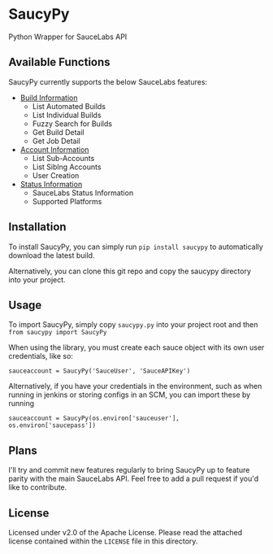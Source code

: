 # SaucyPy
Python Wrapper for SauceLabs API

## Available Functions
SaucyPy currently supports the below SauceLabs features:

* [Build Information](docs/builds.md)
  * List Automated Builds
  * List Individual Builds
  * Fuzzy Search for Builds
  * Get Build Detail
  * Get Job Detail
* [Account Information](docs/accounts.md)
  * List Sub-Accounts
  * List Siblng Accounts
  * User Creation
* [Status Information](docs/status.md)
  * SauceLabs Status Information
  * Supported Platforms

## Installation
To install SaucyPy, you can simply run `pip install saucypy` to automatically download the latest build.

Alternatively, you can clone this git repo and copy the saucypy directory into your project.

## Usage
To import SaucyPy, simply copy `saucypy.py` into your project root and then `from saucypy import SaucyPy`

When using the library, you must create each sauce object with its own user credentials, like so:

```sauceaccount = SaucyPy('SauceUser', 'SauceAPIKey')```

Alternatively, if you have your credentials in the environment, such as when running in jenkins or storing configs in an SCM, you can import these by running

```sauceaccount = SaucyPy(os.environ['sauceuser'], os.environ['saucepass'])```

## Plans
I'll try and commit new features regularly to bring SaucyPy up to feature parity with the main SauceLabs API. Feel free to add a pull request if you'd like to contribute.

## License
Licensed under v2.0 of the Apache License. Please read the attached license contained within the `LICENSE` file in this directory.
